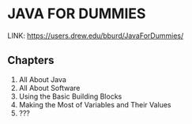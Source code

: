 # JAVA FOR DUMMIES

LINK: https://users.drew.edu/bburd/JavaForDummies/

## Chapters

1. All About Java
2. All About Software
3. Using the Basic Building Blocks
4. Making the Most of Variables and Their Values
5. ???
